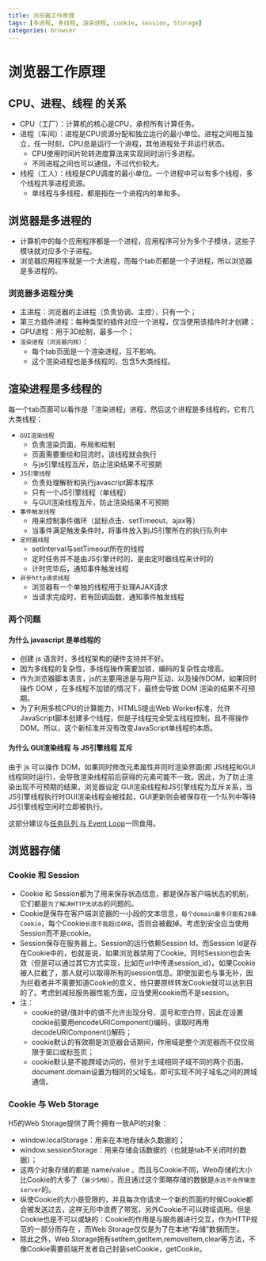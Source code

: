 ```yaml
---
title: 浏览器工作原理
tags: [多进程, 多线程, 渲染进程, cookie, session, Storage]
categories: browser
---
```


# 浏览器工作原理

## CPU、进程、线程 的关系
- CPU（工厂）：计算机的核心是CPU，承担所有计算任务。
- 进程（车间）：进程是CPU资源分配和独立运行的最小单位。进程之间相互独立，任一时刻，CPU总是运行一个进程，其他进程处于非运行状态。
    - CPU使用时间片轮转进度算法来实现同时运行多进程。
    - 不同进程之间也可以通信，不过代价较大。
- 线程（工人）：线程是CPU调度的最小单位。一个进程中可以有多个线程，多个线程共享进程资源。
    - 单线程与多线程，都是指在一个进程内的单和多。

## 浏览器是多进程的

- 计算机中的每个应用程序都是一个进程，应用程序可分为多个子模块，这些子模块就对应多个子进程。
- 浏览器应用程序就是一个大进程，而每个tab页都是一个子进程，所以浏览器是多进程的。

### 浏览器多进程分类
- 主进程：浏览器的主进程（负责协调、主控），只有一个；
- 第三方插件进程：每种类型的插件对应一个进程，仅当使用该插件时才创建；
- GPU进程：用于3D绘制，最多一个；
- `渲染进程（浏览器内核）`：
    - 每个tab页面是一个渲染进程，互不影响。
    - 这个渲染进程也是多线程的，包含5大类线程。

## 渲染进程是多线程的

每一个tab页面可以看作是「渲染进程」进程，然后这个进程是多线程的，它有几大类线程：
- `GUI渲染线程`
    - 负责渲染页面，布局和绘制
    - 页面需要重绘和回流时，该线程就会执行
    - 与js引擎线程互斥，防止渲染结果不可预期
- `JS引擎线程`
    - 负责处理解析和执行javascript脚本程序
    - 只有一个JS引擎线程（单线程）
    - 与GUI渲染线程互斥，防止渲染结果不可预期
- `事件触发线程`
    - 用来控制事件循环（鼠标点击、setTimeout、ajax等）
    - 当事件满足触发条件时，将事件放入到JS引擎所在的执行队列中
- `定时器线程`
    - setInterval与setTimeout所在的线程
    - 定时任务并不是由JS引擎计时的，是由定时器线程来计时的
    - 计时完毕后，通知事件触发线程
- `异步http请求线程`
    - 浏览器有一个单独的线程用于处理AJAX请求
    - 当请求完成时，若有回调函数，通知事件触发线程

### 两个问题

#### 为什么 javascript 是单线程的
- 创建 js 语言时，多线程架构的硬件支持并不好。
- 因为多线程的复杂性，多线程操作需要加锁，编码的复杂性会增高。
- 作为浏览器脚本语言，js的主要用途是与用户互动，以及操作DOM，如果同时操作 DOM ，在多线程不加锁的情况下，最终会导致 DOM 渲染的结果不可预期。
- 为了利用多核CPU的计算能力，HTML5提出Web Worker标准，允许JavaScript脚本创建多个线程，但是子线程完全受主线程控制，且不得操作DOM。所以，这个新标准并没有改变JavaScript单线程的本质。

#### 为什么 GUI渲染线程 与 JS引擎线程 互斥
由于 js 可以操作 DOM，如果同时修改元素属性并同时渲染界面(即 JS线程和GUI线程同时运行)，会导致渲染线程前后获得的元素可能不一致。因此，为了防止渲染出现不可预期的结果，浏览器设定 GUI渲染线程和JS引擎线程为互斥关系，当JS引擎线程执行时GUI渲染线程会被挂起，GUI更新则会被保存在一个队列中等待JS引擎线程空闲时立即被执行。

这部分建议与[任务队列 与 Event Loop](/Question-Bank/execution/event-loop.md)一同食用。

## 浏览器存储

### Cookie 和 Session
- Cookie 和 Session都为了用来保存状态信息，都是保存客户端状态的机制，它们都是`为了解决HTTP无状态`的问题的。
- Cookie是保存在客户端浏览器的一小段的文本信息，`每个domain最多只能有20条Cookie`，每个Cookie`长度不能超过4KB`，否则会被截掉。考虑到安全应当使用Session而不是cookie。
- Session保存在服务器上。Session的运行依赖Session Id，而Session Id是存在Cookie中的，也就是说，如果浏览器禁用了Cookie，同时Session也会失效（但是可以通过其它方式实现，比如在url中传递session_id）。如果Cookie被人拦截了，那人就可以取得所有的session信息。即使加密也与事无补，因为拦截者并不需要知道Cookie的意义，他只要原样转发Cookie就可以达到目的了。考虑到减轻服务器性能方面，应当使用cookie而不是session。
- 注：
    - cookie的键/值对中的值不允许出现分号、逗号和空白符，因此在设置cookie前要用encodeURIComponent()编码，读取时再用decodeURIComponent()解码；
    - cookie默认的有效期是浏览器会话期间，作用域是整个浏览器而不仅仅局限于窗口或标签页；
    - cookie默认是不能跨域访问的，但对于主域相同子域不同的两个页面，document.domain设置为相同的父域名，即可实现不同子域名之间的跨域通信。

### Cookie 与 Web Storage
H5的Web Storage提供了两个拥有一致API的对象：
- window.localStorage：用来在本地存储永久数据的；
- window.sessionStorage：用来存储会话数据的（也就是tab不关闭时的数据）；
- 这两个对象存储的都是 name/value 。而且与Cookie不同，Web存储的大小比Cookie的大多了（`最少5MB`），而且通过这个策略存储的数据是`永远不会传输至server`的。
- 纵使Cookie的大小是受限的，并且每次你请求一个新的页面的时候Cookie都会被发送过去，这样无形中浪费了带宽，另外Cookie不可以跨域调用。但是Cookie也是不可以或缺的：Cookie的作用是与服务器进行交互，作为HTTP规范的一部分而存在 ，而Web Storage仅仅是为了在本地“存储”数据而生。
- 除此之外，Web Storage拥有setItem,getItem,removeItem,clear等方法，不像Cookie需要前端开发者自己封装setCookie，getCookie。

